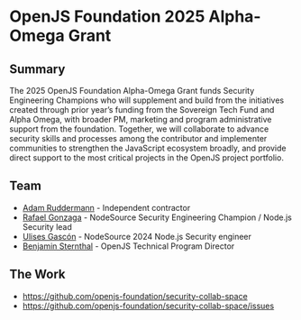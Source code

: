 # OpenJS Foundation 2025 Alpha-Omega Grant

## Summary

The 2025 OpenJS Foundation Alpha-Omega Grant funds Security Engineering Champions who will supplement and build from the initiatives created through prior year’s funding from the Sovereign Tech Fund and Alpha Omega, with broader PM, marketing and program administrative support from the foundation. Together, we will collaborate to advance security skills and processes among the contributor and implementer communities to strengthen the JavaScript ecosystem broadly, and provide direct support to the most critical projects in the OpenJS project portfolio.  

## Team

* [Adam Ruddermann](https://github.com/ruddermann) - Independent contractor
* [Rafael Gonzaga](https://github.com/RafaelGSS) - NodeSource Security Engineering Champion / Node.js Security lead
* [Ulises Gascón](https://github.com/UlisesGascon) - NodeSource 2024 Node.js Security engineer
* [Benjamin Sternthal](https://github.com/bensternthal) - OpenJS Technical Program Director

## The Work

* https://github.com/openjs-foundation/security-collab-space
* https://github.com/openjs-foundation/security-collab-space/issues



